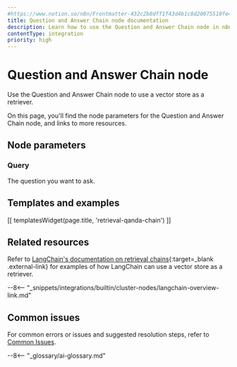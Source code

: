 ```yaml
---
#https://www.notion.so/n8n/Frontmatter-432c2b8dff1f43d4b1c8d20075510fe4
title: Question and Answer Chain node documentation
description: Learn how to use the Question and Answer Chain node in n8n. Follow technical documentation to integrate Question and Answer Chain node into your workflows.
contentType: integration
priority: high
---
```


# Question and Answer Chain node

Use the Question and Answer Chain node to use a vector store as a retriever.

On this page, you'll find the node parameters for the Question and Answer Chain node, and links to more resources.

## Node parameters

### Query

The question you want to ask.

## Templates and examples

<!-- see https://www.notion.so/n8n/Pull-in-templates-for-the-integrations-pages-37c716837b804d30a33b47475f6e3780 -->
[[ templatesWidget(page.title, 'retrieval-qanda-chain') ]]

## Related resources

Refer to [LangChain's documentation on retrieval chains](https://js.langchain.com/docs/tutorials/rag/){:target=_blank .external-link} for examples of how LangChain can use a vector store as a retriever.

--8<-- "_snippets/integrations/builtin/cluster-nodes/langchain-overview-link.md"

## Common issues

For common errors or issues and suggested resolution steps, refer to [Common Issues](/integrations/builtin/cluster-nodes/root-nodes/n8n-nodes-langchain.chainretrievalqa/common-issues/).

--8<-- "_glossary/ai-glossary.md"
